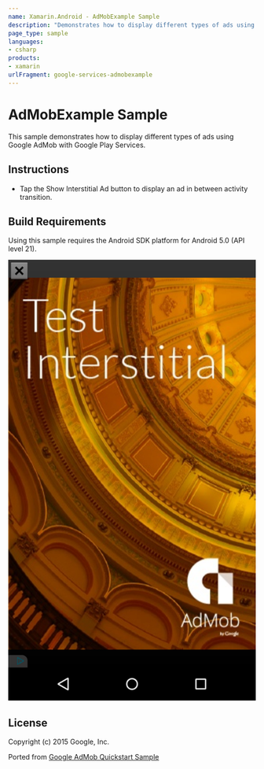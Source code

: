 ```yaml
---
name: Xamarin.Android - AdMobExample Sample
description: "Demonstrates how to display different types of ads using Google AdMob with Google Play Services"
page_type: sample
languages:
- csharp
products:
- xamarin
urlFragment: google-services-admobexample
---
```

# AdMobExample Sample

This sample demonstrates how to display different types of ads using Google AdMob with Google Play Services.

## Instructions

* Tap the Show Interstitial Ad button to display an ad in between activity transition.

## Build Requirements

Using this sample requires the Android SDK platform for Android 5.0 (API level 21).

![AdMobExample Sample application screenshot](Screenshots/fullscreen_ad.png "AdMobExample Sample application screenshot")

## License

Copyright (c) 2015 Google, Inc.

Ported from [Google AdMob Quickstart Sample](https://github.com/googlesamples/google-services/tree/master/android/admob)
